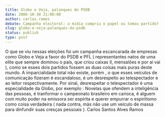 ```yaml
---
title: Globo e Veja, palanques do PSDB
date: 2006-10-30 21:00:00
author: carlos.ramos
debate: Campanha eleitoral: a mídia cumpriu o papel ou tomou partido?
slug: globo-e-veja-palanques-do-psdb
status: publish 
type: post
---
```


O que se viu nessas eleições foi um campanha escancarada de empresas como Globo e Veja a favor do PSDB e PFL ( representantes natos de uma elite que sempre dominou o país, que criou caixas II, mensalões e por aí vai ), como se esses dois partidos fossem as duas coisas mais puras deste mundo. A imparcialidade total não existe, porém , o que esses veículos de comunicação fizeram é escandaloso, é um desrespeito ao telespectador e ao leitor respectivamente. Por sinal, desrespeitar o telespectador é uma especialidade da Globo, por exemplo : Novelas que ofendem a inteligência das pessoas, é tranformar o campeonato brasileiro em carioca, é alguem com muito poder na emissora ser espírita e querer empurrar o espiritismo como coisa verdadeira ( nada contra, más não use um veículo de massa para dinfundir suas cresças pessoais ).
Carlos Santos Alves Ramos
